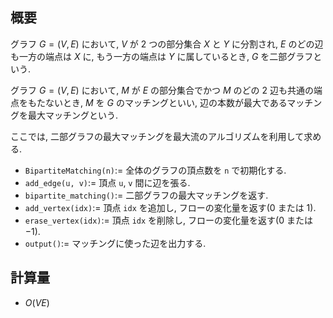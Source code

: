 ## 概要

グラフ $G=(V, E)$ において, $V$ が $2$ つの部分集合 $X$ と $Y$ に分割され, $E$ のどの辺も一方の端点は $X$ に, もう一方の端点は $Y$ に属しているとき, $G$ を二部グラフという.

グラフ $G=(V, E)$ において, $M$ が $E$ の部分集合でかつ $M$ のどの $2$ 辺も共通の端点をもたないとき, $M$ を $G$ のマッチングといい, 辺の本数が最大であるマッチングを最大マッチングという.

ここでは, 二部グラフの最大マッチングを最大流のアルゴリズムを利用して求める.

* `BipartiteMatching(n)`:= 全体のグラフの頂点数を `n` で初期化する.
* `add_edge(u, v)`:= 頂点 `u`, `v` 間に辺を張る.
* `bipartite_matching()`:= 二部グラフの最大マッチングを返す.
* `add_vertex(idx)`:= 頂点 `idx` を追加し, フローの変化量を返す($0$ または $1$).
* `erase_vertex(idx)`:= 頂点 `idx` を削除し, フローの変化量を返す($0$ または $-1$).
* `output()`:= マッチングに使った辺を出力する.

## 計算量

* $O(V E)$
